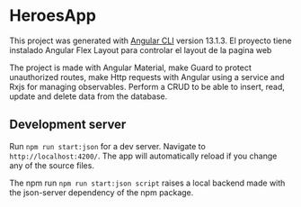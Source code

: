 # HeroesApp

This project was generated with [Angular CLI](https://github.com/angular/angular-cli) version 13.1.3.
El proyecto tiene instalado Angular Flex Layout para controlar el layout de la pagina web

The project is made with Angular Material, make Guard to protect unauthorized routes, make Http requests with Angular using a service and Rxjs for managing observables.
Perform a CRUD to be able to insert, read, update and delete data from the database.

## Development server

Run `npm run start:json` for a dev server. Navigate to `http://localhost:4200/`. The app will automatically reload if you change any of the source files.

The npm run `npm run start:json script` raises a local backend made with the json-server dependency of the npm package.

